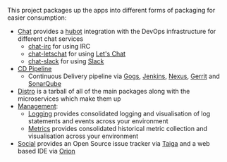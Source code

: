 This project packages up the apps into different forms of packaging for easier consumption:

* [Chat](http://fabric8.io/guide/chat.html) provides a [hubot](https://hubot.github.com/) integration with the DevOps infrastructure for different chat services
  * [chat-irc](chat-irc) for using IRC
  * [chat-letschat](chat-letschat) for using [Let's Chat](https://github.com/sdelements/lets-chat)
  * [chat-slack](chat-slack) for using [Slack](https://slack.com/) 
* [CD Pipeline](cd-pipeline) 
    * Continuous Delivery pipeline via [Gogs](http://gogs.io/), [Jenkins](https://jenkins-ci.org/), [Nexus](http://www.sonatype.org/nexus/), [Gerrit](https://www.gerritcodereview.com/)  and [SonarQube](http://www.sonarqube.org/)
* [Distro](distro) is a tarball of all of the main packages along with the microservices which make them up
* [Management](management):
    * [Logging](logging) provides consolidated logging and visualisation of log statements and events across your environment
    * [Metrics](metrics) provides consolidated historical metric collection and visualisation across your environment
* [Social](social) provides an Open Source issue tracker via [Taiga](https://taiga.io/) and a web based IDE via <a href="http://eclipse.org/orion/" target="orion">Orion</a> 
